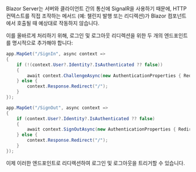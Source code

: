 Blazor Server는 서버와 클라이언트 간의 통신에 SignalR을 사용하기 때문에, HTTP 컨텍스트를 직접 조작하는 메서드 (예: 챌린지 발행 또는 리디렉션)가 Blazor 컴포넌트에서 호출될 때 예상대로 작동하지 않습니다.

이를 올바르게 처리하기 위해, 로그인 및 로그아웃 리디렉션을 위한 두 개의 엔드포인트를 명시적으로 추가해야 합니다:

```csharp title="Program.cs"
app.MapGet("/SignIn", async context =>
{
    if (!(context.User?.Identity?.IsAuthenticated ?? false))
    {
        await context.ChallengeAsync(new AuthenticationProperties { RedirectUri = "/" });
    } else {
        context.Response.Redirect("/");
    }
});

app.MapGet("/SignOut", async context =>
{
    if (context.User?.Identity?.IsAuthenticated ?? false)
    {
        await context.SignOutAsync(new AuthenticationProperties { RedirectUri = "/" });
    } else {
        context.Response.Redirect("/");
    }
});
```

이제 이러한 엔드포인트로 리디렉션하여 로그인 및 로그아웃을 트리거할 수 있습니다.
